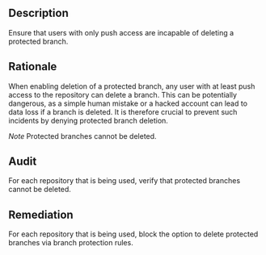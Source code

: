 ## Description

Ensure that users with only push access are incapable of deleting a protected branch.

## Rationale

When enabling deletion of a protected branch, any user with at least push access to the repository can delete a branch. This can be potentially dangerous, as a simple human mistake or a hacked account can lead to data loss if a branch is deleted. It is therefore crucial to prevent such incidents by denying protected branch deletion.

*Note* Protected branches cannot be deleted.

## Audit

For each repository that is being used, verify that protected branches cannot be deleted.

## Remediation

For each repository that is being used, block the option to delete protected branches via branch protection rules.
